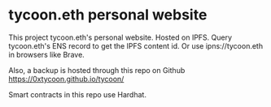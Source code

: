 # tycoon.eth personal website

This project tycoon.eth's personal website.
Hosted on IPFS. Query tycoon.eth's ENS record to get the IPFS content id. Or use ipns://tycoon.eth in browsers like Brave.

Also, a backup is hosted through this repo on Github https://0xtycoon.github.io/tycoon/

Smart contracts in this repo use Hardhat.